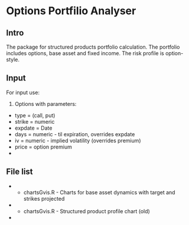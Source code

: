 # Options Portfilio Analyser

## Intro
The package for structured products portfolio calculation. The portfolio includes options, base asset and fixed income. The risk profile is option-style.

## Input
For input use:

1. Options with parameters:
* type = (call, put)
* strike = numeric
* expdate = Date
* days = numeric - til expiration, overrides expdate
* iv = numeric - implied volatility (overrides premium)
* price = option premium
* 



## File list

* - chartsGvis.R - Charts for base asset dynamics with target and strikes projected
* - chartsGvis.R - Structured product profile chart (old)
* 

